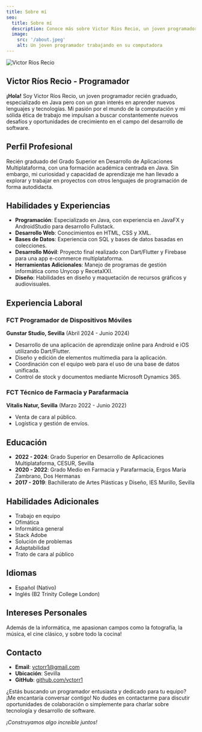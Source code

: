 ```yaml
---
title: Sobre mí
seo:
  title: Sobre mí
  description: Conoce más sobre Victor Ríos Recio, un joven programador especializado en Java con pasión por la tecnología y el aprendizaje continuo.
  image:
    src: '/about.jpeg'
    alt: Un joven programador trabajando en su computadora
---
```


![Victor Ríos Recio](/about.jpeg)

## Victor Ríos Recio - Programador

**¡Hola!** Soy Victor Ríos Recio, un joven programador recién graduado, especializado en Java pero con un gran interés en aprender nuevos lenguajes y tecnologías. Mi pasión por el mundo de la computación y mi sólida ética de trabajo me impulsan a buscar constantemente nuevos desafíos y oportunidades de crecimiento en el campo del desarrollo de software.

## Perfil Profesional

Recién graduado del Grado Superior en Desarrollo de Aplicaciones Multiplataforma, con una formación académica centrada en Java. Sin embargo, mi curiosidad y capacidad de aprendizaje me han llevado a explorar y trabajar en proyectos con otros lenguajes de programación de forma autodidacta.

## Habilidades y Experiencias

- **Programación**: Especializado en Java, con experiencia en JavaFX y AndroidStudio para desarrollo Fullstack.
- **Desarrollo Web**: Conocimientos en HTML, CSS y XML.
- **Bases de Datos**: Experiencia con SQL y bases de datos basadas en colecciones.
- **Desarrollo Móvil**: Proyecto final realizado con Dart/Flutter y Firebase para una app e-commerce multiplataforma.
- **Herramientas Adicionales**: Manejo de programas de gestión informática como Unycop y RecetaXXI.
- **Diseño**: Habilidades en diseño y maquetación de recursos gráficos y audiovisuales.

## Experiencia Laboral

### FCT Programador de Dispositivos Móviles
**Gunstar Studio, Sevilla** (Abril 2024 - Junio 2024)
- Desarrollo de una aplicación de aprendizaje online para Android e iOS utilizando Dart/Flutter.
- Diseño y edición de elementos multimedia para la aplicación.
- Coordinación con el equipo web para el uso de una base de datos unificada.
- Control de stock y documentos mediante Microsoft Dynamics 365.

### FCT Técnico de Farmacia y Parafarmacia
**Vitalis Natur, Sevilla** (Marzo 2022 - Junio 2022)
- Venta de cara al público.
- Logística y gestión de envíos.

## Educación

- **2022 - 2024**: Grado Superior en Desarrollo de Aplicaciones Multiplataforma, CESUR, Sevilla
- **2020 - 2022**: Grado Medio en Farmacia y Parafarmacia, Ergos María Zambrano, Dos Hermanas
- **2017 - 2019**: Bachillerato de Artes Plásticas y Diseño, IES Murillo, Sevilla

## Habilidades Adicionales

- Trabajo en equipo
- Ofimática
- Informática general
- Stack Adobe
- Solución de problemas
- Adaptabilidad
- Trato de cara al público

## Idiomas

- Español (Nativo)
- Inglés (B2 Trinity College London)

## Intereses Personales

Además de la informática, me apasionan campos como la fotografía, la música, el cine clásico, y sobre todo la cocina!

## Contacto

- **Email**: vctorr1@gmail.com
- **Ubicación**: Sevilla
- **GitHub**: [github.com/vctorr1](https://github.com/vctorr1)

¿Estás buscando un programador entusiasta y dedicado para tu equipo? ¡Me encantaría conversar contigo! No dudes en contactarme para discutir oportunidades de colaboración o simplemente para charlar sobre tecnología y desarrollo de software.

_¡Construyamos algo increíble juntos!_